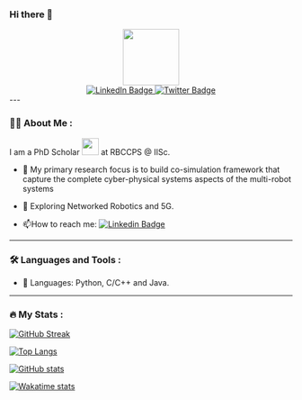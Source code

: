 ### Hi there 👋

<!--
**srikrishna3118/srikrishna3118** is a ✨ _special_ ✨ repository because its `README.md` (this file) appears on your GitHub profile.

Here are some ideas to get you started:

- 🔭 I’m currently working on ...
- 🌱 I’m currently learning ...
- 👯 I’m looking to collaborate on ...
- 🤔 I’m looking for help with ...
- 💬 Ask me about ...
- 📫 How to reach me: ...
- 😄 Pronouns: ...
- ⚡ Fun fact: ...
-->
<div id="header" align="center">
  <img src="https://media.giphy.com/media/RbDKaczqWovIugyJmW/giphy.gif" width="100"/>
</div>
<div id="badges" align="center">
  <a href="https://www.linkedin.com/in/srikrishna-acharya-91a42b5a/">
    <img src="https://img.shields.io/badge/LinkedIn-blue?style=for-the-badge&logo=linkedin&logoColor=white" alt="LinkedIn Badge"/>
  </a>
  <a href="https://twitter.com/thisisbsk">
    <img src="https://img.shields.io/badge/Twitter-blue?style=for-the-badge&logo=twitter&logoColor=white" alt="Twitter Badge"/>
  </a>
</div>

<div id="profile" align="center">
  <img src="https://komarev.com/ghpvc/?username=srikrishna3118&style=flat-square&color=blue" align="center" alt=""/>
</div>
---

### :technologist: About Me :
I am a PhD Scholar <img src="https://media.giphy.com/media/WUlplcMpOCEmTGBtBW/giphy.gif" width="30"> at RBCCPS @ IISc.
- :telescope: My primary research focus is to build co-simulation framework that capture the complete cyber-physical systems aspects of the multi-robot systems

- :seedling: Exploring Networked Robotics and 5G.

- :mailbox:How to reach me: [![Linkedin Badge](https://img.shields.io/badge/-srikrishna-blue?style=flat&logo=Linkedin&logoColor=white)](https://www.linkedin.com/in/srikrishna-acharya-91a42b5a/)
---

### :hammer_and_wrench: Languages and Tools :

- :construction: Languages: Python, C/C++ and Java.  
---

### :fire: My Stats :
[![GitHub Streak](http://github-readme-streak-stats.herokuapp.com?user=srikrishna3118&theme=dark&background=000000)](https://git.io/streak-stats)


[![Top Langs](https://github-readme-stats.vercel.app/api/top-langs/?username=srikrishna3118)](https://github.com/anuraghazra/github-readme-stats)

[![GitHub stats](https://github-readme-stats.vercel.app/api?username=srikrishna3118&count_private=true&show_icons=true&show_icons=true)](https://github.com/anuraghazra/github-readme-stats)


[![Wakatime stats](https://github-readme-stats.vercel.app/api/wakatime?username=srikrishna3118)](https://github.com/anuraghazra/github-readme-stats)




